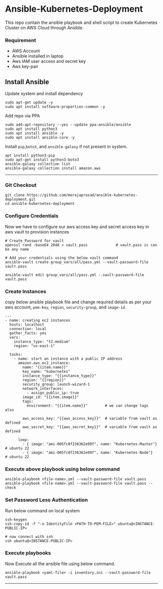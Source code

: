 # Ansible-Kubernetes-Deployment
This repo contain the ansible playbook and shell script to create Kubernetes Cluster on AWS Cloud through Ansible.

### Requirement
- AWS Account
- Ansible installed in laptop
- Aws IAM user access and secret key
- Aws key-pair

## Install Ansible
Update system and install dependency 
```
sudo apt-get update -y
sudo apt install software-properties-common -y
```
Add repo via PPA
```
sudo add-apt-repository --yes --update ppa:ansible/ansible
sudo apt install python3
sudo apt install ansible -y
sudo apt install ansible-core -y
```
Install ```pip```,```boto3```, and ```ansible-galaxy``` if not present in system.
```
apt install python3-pip
sudo apt-get install python3-boto3
ansible-galaxy collection list
ansible-galaxy collection install amazon.aws
```
---
### Git Checkout
```
git clone https://github.com/merajaprasad/ansible-kubernetes-deployment.git
cd ansible-kubernetes-deployment
```
### Configure Credentials
Now we have to configure our aws access key and secret access key in aws vault to provision instances
```
# Create Password for vault
openssl rand -base64 2048 > vault.pass             # vault.pass is can be any name

# Add your credentials using the below vault command
ansible-vault create group_vars/all/pass.yml --vault-password-file vault.pass

ansible-vault edit group_vars/all/pass.yml --vault-password-file vault.pass
```

### Create Instances
copy below ansible playbook file and change required details as per your aws account, ```pem-key```, ```region```, ```security-group```, and ```image-id```.
```
---
- name: creating ec2 instances
  hosts: localhost
  connection: local
  gather_facts: yes
  vars:
    instance_type: "t2.medium"
    region: "us-east-1"

  tasks:
    - name: start an instance with a public IP address
      amazon.aws.ec2_instance:
        name: "{{item.name}}"
        key_name: "kubernetes"
        instance_type: "{{instance_type}}"
        region: "{{region}}"
        security_group: launch-wizard-1
        network_interfaces:
          - assign_public_ip: true
        image_id: "{{item.image}}"
        tags:
          environment: "{{item.name}}"        # we can change tags also

        aws_access_key: "{{aws_access_key}}"  # variable from vault as defined
        aws_secret_key: "{{aws_secret_key}}"  # variable from vault as defined

      loop:
        - { image: "ami-005fc0f236362e99f", name: "Kubernetes-Master"}   # ubuntu 22
        - { image: "ami-005fc0f236362e99f", name: "Kubernetes-Node"}     # ubuntu 22

```
### Execute above playbook using below command
```
ansible-playbook <file-name>.yml --vault-password-file vault.pass
ansible-playbook <file-name>.yml --vault-password-file vault.pass --check
```
### Set Password Less Authentication
Run below command on local system
```
ssh-keygen
ssh-copy-id -f "-o IdentityFile <PATH-TO-PEM-FILE>" ubuntu@<INSTANCE-PUBLIC-IP>

# now connect with ssh
ssh ubuntu@<INSTANCE-PUBLIC-IP>
```

### Execute playbooks
Now Execute all the ansible file using below command.
```
ansible-playbook <yaml-file> -i inventory.ini --vault-password-file vault.pass
```

---
